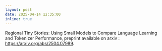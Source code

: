 ```yaml
---
layout: post
date: 2025-04-14 12:35:00
inline: true
---
```


Regional Tiny Stories: Using Small Models to Compare Language Learning
and Tokenizer Performance, preprint available on arxiv : <a href= "https://arxiv.org/abs/2504.07989">https://arxiv.org/abs/2504.07989</a>.
